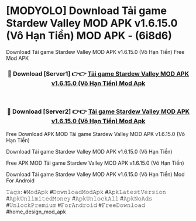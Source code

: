 # [MODYOLO] Download Tải game Stardew Valley MOD APK v1.6.15.0 (Vô Hạn Tiền) MOD APK - (6i8d6)
Download Tải game Stardew Valley MOD APK v1.6.15.0 (Vô Hạn Tiền) Free Mod APK

<div align="center">
<h3>🔴 Download [Server1] 👉👉 <a href="https://apk-comot.site?title=Tải_game_Stardew_Valley_MOD_APK_v1.6.15.0_(Vô_Hạn_Tiền)">Tải game Stardew Valley MOD APK v1.6.15.0 (Vô Hạn Tiền) Mod Apk</a></h3><br>

<h3>🔴 Download [Server2] 👉👉 <a href="https://apk-comot.site?title=Tải_game_Stardew_Valley_MOD_APK_v1.6.15.0_(Vô_Hạn_Tiền)">Tải game Stardew Valley MOD APK v1.6.15.0 (Vô Hạn Tiền) Mod Apk</a></h3>
</div>


Free Download APK MOD Tải game Stardew Valley MOD APK v1.6.15.0 (Vô Hạn Tiền)

Download Tải game Stardew Valley MOD APK v1.6.15.0 (Vô Hạn Tiền) 

Free APK MOD Tải game Stardew Valley MOD APK v1.6.15.0 (Vô Hạn Tiền) 

Download Tải game Stardew Valley MOD APK v1.6.15.0 (Vô Hạn Tiền) Mod For Android

𝚃𝚊𝚐𝚜: #𝙼𝚘𝚍𝙰𝚙𝚔 #𝙳𝚘𝚠𝚗𝚕𝚘𝚊𝚍𝙼𝚘𝚍𝙰𝚙𝚔 #𝙰𝚙𝚔𝙻𝚊𝚝𝚎𝚜𝚝𝚅𝚎𝚛𝚜𝚒𝚘𝚗 #𝙰𝚙𝚔𝚄𝚗𝚕𝚒𝚖𝚒𝚝𝚎𝚍𝙼𝚘𝚗𝚎𝚢 #𝙰𝚙𝚔𝚄𝚗𝚕𝚘𝚌𝚔𝙰𝚕𝚕 #𝙰𝚙𝚔𝙽𝚘𝙰𝚍𝚜 #𝚄𝚗𝚕𝚘𝚌𝚔𝙿𝚛𝚎𝚖𝚒𝚞𝚖 #𝙵𝚘𝚛𝙰𝚗𝚍𝚛𝚘𝚒𝚍 #𝙵𝚛𝚎𝚎𝙳𝚘𝚠𝚗𝚕𝚘𝚊𝚍 #home_design_mod_apk